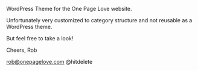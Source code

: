 WordPress Theme for the One Page Love website.

Unfortunately very customized to category structure and not reusable as a WordPress theme.

But feel free to take a look!

Cheers,
Rob

rob@onepagelove.com
@hitdelete